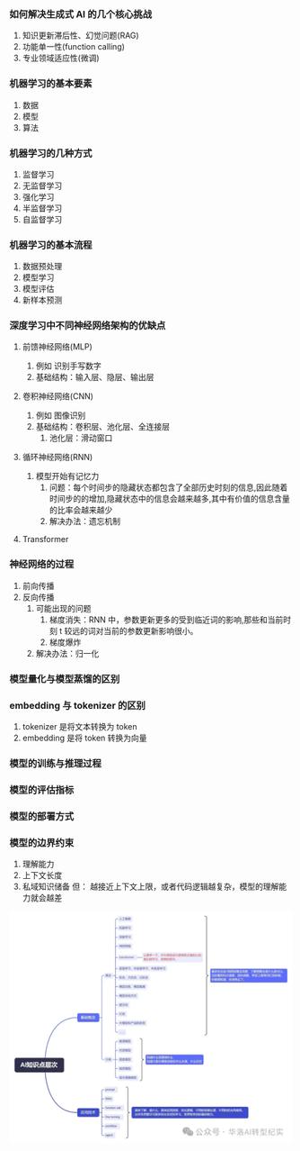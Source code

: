 ### 如何解决生成式 AI 的几个核心挑战

1. 知识更新滞后性、幻觉问题(RAG)
2. 功能单一性(function calling)
3. 专业领域适应性(微调)

### 机器学习的基本要素

1. 数据
2. 模型
3. 算法

### 机器学习的几种方式

1. 监督学习
2. 无监督学习
3. 强化学习
4. 半监督学习
5. 自监督学习

### 机器学习的基本流程

1. 数据预处理
2. 模型学习
3. 模型评估
4. 新样本预测

### 深度学习中不同神经网络架构的优缺点

1. 前馈神经网络(MLP)
   1. 例如 识别手写数字
   2. 基础结构：输入层、隐层、输出层
2. 卷积神经网络(CNN)
   1. 例如 图像识别
   2. 基础结构：卷积层、池化层、全连接层
      1. 池化层：滑动窗口
3. 循环神经网络(RNN)

   1. 模型开始有记忆力
      1. 问题：每个时间步的隐藏状态都包含了全部历史时刻的信息,因此随着时间步的的增加,隐藏状态中的信息会越来越多,其中有价值的信息含量的比率会越来越少
      2. 解决办法：遗忘机制

4. Transformer

### 神经网络的过程

1. 前向传播
2. 反向传播
   1. 可能出现的问题
      1. 梯度消失：RNN 中，参数更新更多的受到临近词的影响,那些和当前时刻 t 较远的词对当前的参数更新影响很小。
      2. 梯度爆炸
   2. 解决办法：归一化

### 模型量化与模型蒸馏的区别

### embedding 与 tokenizer 的区别

1. tokenizer 是将文本转换为 token
2. embedding 是将 token 转换为向量

### 模型的训练与推理过程

### 模型的评估指标

### 模型的部署方式

### 模型的边界约束

1. 理解能力
2. 上下文长度
3. 私域知识储备
   但： 越接近上下文上限，或者代码逻辑越复杂，模型的理解能力就会越差

![AI路线图](../../assets/images/AI路线图.webp "AI路线图")
